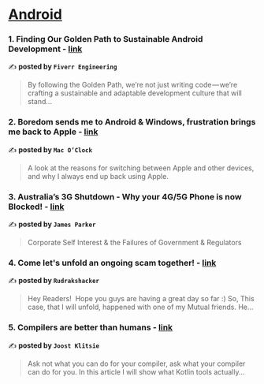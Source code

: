 
<h1><a href=https://medium.com/tag/android/recommended target="_blank" rel="noopener noreferrer">Android</a></h1>
<h3>1. Finding Our Golden Path to Sustainable Android Development - <a href="https://medium.com/fiverr-engineering/finding-our-golden-path-to-sustainable-android-development-e70721a08897" target="_blank" rel="noopener noreferrer">link</a></h3>

✍️ **posted by `Fiverr Engineering`**

<blockquote>By following the Golden Path, we’re not just writing code — we’re crafting a sustainable and adaptable development culture that will stand…</blockquote>

<h3>2. Boredom sends me to Android & Windows, frustration brings me back to Apple - <a href="https://medium.com/macoclock/boredom-sends-me-to-android-windows-frustration-brings-me-back-to-apple-52e2be847328" target="_blank" rel="noopener noreferrer">link</a></h3>

✍️ **posted by `Mac O’Clock`**

<blockquote>A look at the reasons for switching between Apple and other devices, and why I always end up back using Apple.</blockquote>

<h3>3. Australia’s 3G Shutdown - Why your 4G/5G Phone is now Blocked! - <a href="https://medium.com/@jamesdwho/australias-3g-shutdown-why-your-4g-5g-phone-is-now-blocked-5900cd5361e2" target="_blank" rel="noopener noreferrer">link</a></h3>

✍️ **posted by `James Parker`**

<blockquote>Corporate Self Interest & the Failures of Government & Regulators</blockquote>

<h3>4. Come let's unfold an ongoing scam together! - <a href="https://medium.com/@yashsomalkar/come-lets-unfold-an-ongoing-scam-together-0eae6af9fda4" target="_blank" rel="noopener noreferrer">link</a></h3>

✍️ **posted by `Rudrakshacker`**

<blockquote>Hey Readers! 
Hope you guys are having a great day so far :)
So, This case, that I will unfold, happened with one of my Mutual friends.
He…</blockquote>

<h3>5. Compilers are better than humans - <a href="https://medium.com/@joostklitsie/compilers-are-better-than-humans-216e84e2dda4" target="_blank" rel="noopener noreferrer">link</a></h3>

✍️ **posted by `Joost Klitsie`**

<blockquote>Ask not what you can do for your compiler, ask what your compiler can do for you. In this article I will show what Kotlin tools actually…</blockquote>

